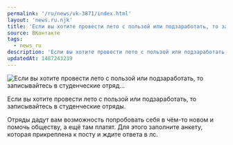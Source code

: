 ```yaml
---
permalink: '/ru/news/vk-3871/index.html'
layout: 'news.ru.njk'
title: 'Если вы хотите провести лето с пользой или подзаработать, то записывайтесь в студенческие отряд'
source: ВКонтакте
tags:
  - news_ru
description: 'Если вы хотите провести лето с пользой или подзаработать, то записывайтесь в студенческие отряд…'
updatedAt: 1487243239
---
```

![Если вы хотите провести лето с пользой или подзаработать, то записывайтесь в студенческие отряд…](https://sun9-48.userapi.com/impf/c638731/v638731481/1eadb/3MGOZ31LHqY.jpg?size=899x595&quality=96&proxy=1&sign=04e3d63c533dfd871435204646d7bd4d&c_uniq_tag=EtHBRIifaDEI0tMkq-Y7E4qLSeQR2Oz6zXKMqLDDM2Q&type=album)

Если вы хотите провести лето с пользой или подзаработать, то записывайтесь в студенческие отряды.

Отряды дадут вам возможность попробовать себя в чём-то новом и помочь обществу, а ещё там платят. Для этого заполните анкету, которая прикреплена к посту и ждите ответа в лс.
